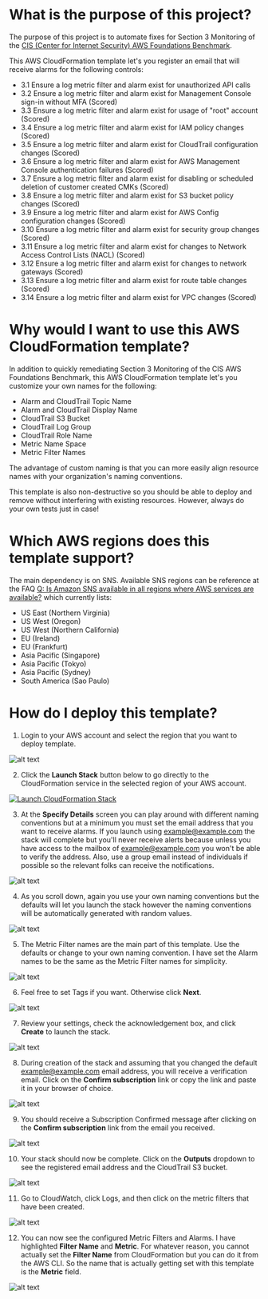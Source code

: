 # What is the purpose of this project?

The purpose of this project is to automate fixes for Section 3 Monitoring of the [CIS (Center for Internet Security) AWS Foundations Benchmark](https://d0.awsstatic.com/whitepapers/compliance/AWS_CIS_Foundations_Benchmark.pdf).

This AWS CloudFormation template let's you register an email that will receive alarms for the following controls:

- 3.1 Ensure a log metric filter and alarm exist for unauthorized API calls 
- 3.2 Ensure a log metric filter and alarm exist for Management Console sign-in without MFA (Scored)
- 3.3 Ensure a log metric filter and alarm exist for usage of "root" account (Scored)
- 3.4 Ensure a log metric filter and alarm exist for IAM policy changes (Scored)
- 3.5 Ensure a log metric filter and alarm exist for CloudTrail configuration changes (Scored)
- 3.6 Ensure a log metric filter and alarm exist for AWS Management Console authentication failures (Scored)
- 3.7 Ensure a log metric filter and alarm exist for disabling or scheduled deletion of customer created CMKs (Scored)
- 3.8 Ensure a log metric filter and alarm exist for S3 bucket policy changes (Scored)
- 3.9 Ensure a log metric filter and alarm exist for AWS Config configuration changes (Scored)
- 3.10 Ensure a log metric filter and alarm exist for security group changes (Scored)
- 3.11 Ensure a log metric filter and alarm exist for changes to Network Access Control Lists (NACL) (Scored)
- 3.12 Ensure a log metric filter and alarm exist for changes to network gateways (Scored)
- 3.13 Ensure a log metric filter and alarm exist for route table changes (Scored)
- 3.14 Ensure a log metric filter and alarm exist for VPC changes (Scored)

# Why would I want to use this AWS CloudFormation template?

In addition to quickly remediating Section 3 Monitoring of the CIS AWS Foundations Benchmark, this AWS CloudFormation template let's you customize your own names for the following:

- Alarm and CloudTrail Topic Name
- Alarm and CloudTrail Display Name
- CloudTrail S3 Bucket
- CloudTrail Log Group
- CloudTrail Role Name
- Metric Name Space
- Metric Filter Names

The advantage of custom naming is that you can more easily align resource names with your organization's naming conventions.

This template is also non-destructive so you should be able to deploy and remove without interfering with existing resources. However, always do your own tests just in case!

# Which AWS regions does this template support?

The main dependency is on SNS. Available SNS regions can be reference at the FAQ [Q: Is Amazon SNS available in all regions where AWS services are available?](https://aws.amazon.com/sns/faqs/) which currently lists:

- US East (Northern Virginia)
- US West (Oregon)
- US West (Northern California)
- EU (Ireland)
- EU (Frankfurt)
- Asia Pacific (Singapore)
- Asia Pacific (Tokyo)
- Asia Pacific (Sydney)
- South America (Sao Paulo)

# How do I deploy this template?

1. Login to your AWS account and select the region that you want to deploy template.

![alt text](https://github.com/virtualjj/cis-aws-benchmark-section-3-monitoring-remediate/blob/master/images/readme/cis-bench-sec-3-choose-region.jpg "Example logging into AWS console and selecting a region.")

2. Click the **Launch Stack** button below to go directly to the CloudFormation service in the selected region of your AWS account.

[![Launch CloudFormation Stack](https://s3.amazonaws.com/cloudformation-examples/cloudformation-launch-stack.png
)](https://console.aws.amazon.com/cloudformation/home?region=us-west-2#/stacks/new?stackName=cis-benchmark-3-monitoring-remediate&templateURL=https://s3-us-west-2.amazonaws.com/github.cis-aws-benchmark-section-3-monitoring-remediate/cis-aws-benchmark-section-3-monitoring-remediate.yml)

3. At the **Specify Details** screen you can play around with different naming conventions but at a minimum you must set the email address that you want to receive alarms. If you launch using example@example.com the stack will complete but you'll never receive alerts because unless you have access to the mailbox of example@example.com you won't be able to verify the address. Also, use a group email instead of individuals if possible so the relevant folks can receive the notifications.

![alt text](https://github.com/virtualjj/cis-aws-benchmark-section-3-monitoring-remediate/blob/master/images/readme/cis-bench-sec-3-specify-details-part1.jpg "Set alarm email address.")

4. As you scroll down, again you use your own naming conventions but the defaults will let you launch the stack however the naming conventions will be automatically generated with random values.

![alt text](https://github.com/virtualjj/cis-aws-benchmark-section-3-monitoring-remediate/blob/master/images/readme/cis-bench-sec-3-specify-details-part2.jpg "Consider changing CloudTrail and CloudWatch names.")

5. The Metric Filter names are the main part of this template. Use the defaults or change to your own naming convention. I have set the Alarm names to be the same as the Metric Filter names for simplicity. 

![alt text](https://github.com/virtualjj/cis-aws-benchmark-section-3-monitoring-remediate/blob/master/images/readme/cis-bench-sec-3-specify-details-part3.jpg "Consider changing Metric Filter names.")

6. Feel free to set Tags if you want. Otherwise click **Next**.

![alt text](https://github.com/virtualjj/cis-aws-benchmark-section-3-monitoring-remediate/blob/master/images/readme/cis-bench-sec-3-options.jpg "Consider changing Metric Filter names.")

7. Review your settings, check the acknowledgement box, and click **Create** to launch the stack.

![alt text](https://github.com/virtualjj/cis-aws-benchmark-section-3-monitoring-remediate/blob/master/images/readme/cis-bench-sec-3-review-and-create.jpg "Acknowledge IAM role creation and create stack.")

8. During creation of the stack and assuming that you changed the default example@example.com email address, you will receive a verification email. Click on the **Confirm subscription** link or copy the link and paste it in your browser of choice.

![alt text](https://github.com/virtualjj/cis-aws-benchmark-section-3-monitoring-remediate/blob/master/images/readme/cis-bench-sec-3-receive-email-verification.jpg "Receive verification email.")

9. You should receive a Subscription Confirmed message after clicking on the **Confirm subscription** link from the email you received.

![alt text](https://github.com/virtualjj/cis-aws-benchmark-section-3-monitoring-remediate/blob/master/images/readme/cis-bench-sec-3-subscription-confirmed.jpg "Subscription confirmed message in browser.")

10. Your stack should now be complete. Click on the **Outputs** dropdown to see the registered email address and the CloudTrail S3 bucket. 

![alt text](https://github.com/virtualjj/cis-aws-benchmark-section-3-monitoring-remediate/blob/master/images/readme/cis-bench-sec-3-create-complete.jpg "Confirm Outputs.")

11. Go to CloudWatch, click Logs, and then click on the metric filters that have been created.

![alt text](https://github.com/virtualjj/cis-aws-benchmark-section-3-monitoring-remediate/blob/master/images/readme/cis-bench-sec-3-view-filters-part1.jpg "Find CloudWatch metric filters.")

12. You can now see the configured Metric Filters and Alarms. I have highlighted **Filter Name** and **Metric**. For whatever reason, you cannot actually set the **Filter Name** from CloudFormation but you can do it from the AWS CLI. So the name that is actually getting set with this template is the **Metric** field.

![alt text](https://github.com/virtualjj/cis-aws-benchmark-section-3-monitoring-remediate/blob/master/images/readme/cis-bench-sec-3-view-filters-part2.jpg "Find CloudWatch metric filters.")

